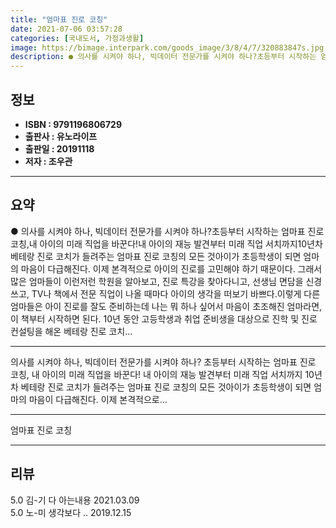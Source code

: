 ```yaml
---
title: "엄마표 진로 코칭"
date: 2021-07-06 03:57:28
categories: [국내도서, 가정과생활]
image: https://bimage.interpark.com/goods_image/3/8/4/7/320883847s.jpg
description: ● 의사를 시켜야 하나, 빅데이터 전문가를 시켜야 하나?초등부터 시작하는 엄마표 진로 코칭,내 아이의 미래 직업을 바꾼다!내 아이의 재능 발견부터 미래 직업 서치까지10년차 베테랑 진로 코치가 들려주는 엄마표 진로 코칭의 모든 것아이가 초등학생이 되면 엄마의 마음이 다급해진다. 이제
---
```


## **정보**

- **ISBN : 9791196806729**
- **출판사 : 유노라이프**
- **출판일 : 20191118**
- **저자 : 조우관**

------



## **요약**

●  의사를 시켜야 하나, 빅데이터 전문가를 시켜야 하나?초등부터 시작하는 엄마표 진로 코칭,내 아이의 미래 직업을 바꾼다!내 아이의 재능 발견부터 미래 직업 서치까지10년차 베테랑 진로 코치가 들려주는 엄마표 진로 코칭의 모든 것아이가 초등학생이 되면 엄마의 마음이 다급해진다. 이제 본격적으로 아이의 진로를 고민해야 하기 때문이다. 그래서 많은 엄마들이 이런저런 학원을 알아보고, 진로 특강을 찾아다니고, 선생님 면담을 신경 쓰고, TV나 책에서 전문 직업이 나올 때마다 아이의 생각을 떠보기 바쁘다.이렇게 다른 엄마들은 아이 진로를 잘도 준비하는데 나는 뭐 하나 싶어서 마음이 초조해진 엄마라면, 이 책부터 시작하면 된다. 10년 동안 고등학생과 취업 준비생을 대상으로 진학 및 진로 컨설팅을 해온 베테랑 진로 코치...

------

의사를 시켜야 하나, 빅데이터 전문가를 시켜야 하나?
 초등부터 시작하는 엄마표 진로 코칭,
내 아이의 미래 직업을 바꾼다!
내 아이의 재능 발견부터 미래 직업 서치까지
10년차 베테랑 진로 코치가 들려주는 엄마표 진로 코칭의 모든 것아이가 초등학생이 되면 엄마의 마음이 다급해진다. 이제 본격적으로... 

------


엄마표 진로 코칭 

------


## **리뷰** 

5.0 김-기 다 아는내용 2021.03.09 <br/>5.0 노-미 생각보다 .. 2019.12.15 <br/>